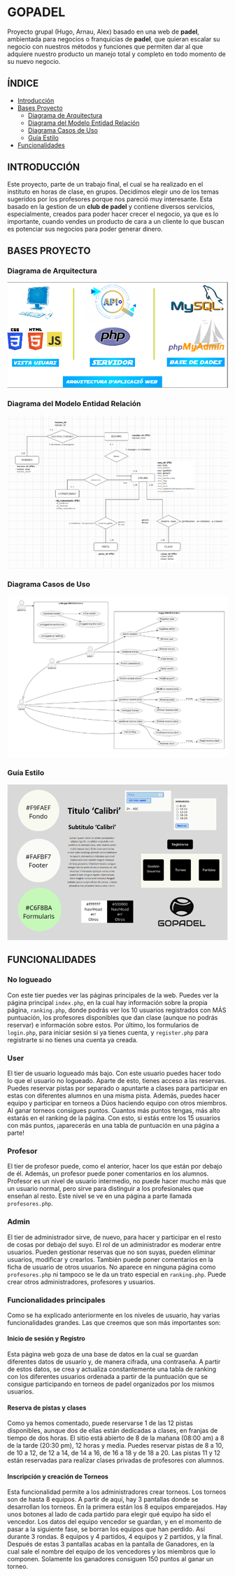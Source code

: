 # GOPADEL
Proyecto grupal (Hugo, Arnau, Alex) basado en una web de **padel**, ambientada para negocios o franquicias de **padel**, que quieran escalar su negocio con nuestros métodos y funciones que permiten dar al que adquiere nuestro producto un manejo total y completo en todo momento de su nuevo negocio.

## ÍNDICE
* [Introducción](#introducción)
* [Bases Proyecto](#bases-proyecto)
  * [Diagrama de Arquitectura](#diagrama-de-arquitectura)
  * [Diagrama del Modelo Entidad Relación](#diagrama-del-modelo-entidad-relación)
  * [Diagrama Casos de Uso](#diagrama-casos-de-uso)
  * [Guía Estilo](#guía-estilo)
* [Funcionalidades](#funcionalidades)

## INTRODUCCIÓN
Este proyecto, parte de un trabajo final, el cual se ha realizado en el instituto en horas de clase, en grupos. Decidimos elegir uno de los temas sugeridos por los profesores porque nos pareció muy interesante.
Esta basado en la gestion de un **club de padel** y contiene diversos servicios, especialmente, creados para poder hacer crecer el negocio, ya que es lo importante, cuando vendes un producto de cara a un cliente
lo que buscan es potenciar sus negocios para poder generar dinero.


## BASES PROYECTO

### Diagrama de Arquitectura
![arquitectura](imagesREADME/arquitectura.png)

### Diagrama del Modelo Entidad Relación
![entidadRelación](imagesREADME/entidadRelacion.png)

### Diagrama Casos de Uso
![casosUso](imagesREADME/casosUso.png)

### Guía Estilo
![guíaEstilo](imagesREADME/estilo.png)


## FUNCIONALIDADES
### No logueado
Con este tier puedes ver las páginas principales de la web. Puedes ver la página principal `index.php`, en la cual hay información sobre la propia página, `ranking.php`, donde podrás ver los 10 usuarios registrados con MÁS puntuación, los profesores disponibles que dan clase (aunque no podrás reservar) e información sobre estos. Por último, los formularios de `login.php`, para iniciar sesión si ya tienes cuenta, y `register.php` para registrarte si no tienes una cuenta ya creada.

### User
El tier de usuario logueado más bajo. Con este usuario puedes hacer todo lo que el usuario no logueado. Aparte de esto, tienes acceso a las reservas. Puedes reservar pistas por separado o apuntarte a clases para participar en estas con diferentes alumnos en una misma pista. Además, puedes hacer equipo y participar en torneos a Dúos haciendo equipo con otros miembros. Al ganar torneos consigues puntos. Cuantos más puntos tengas, más alto estarás en el ranking de la página. Con esto, si estás entre los 15 usuarios con más puntos, ¡aparecerás en una tabla de puntuación en una página a parte!

### Profesor
El tier de profesor puede, como el anterior, hacer los que están por debajo de él. Además, un profesor puede poner comentarios en los alumnos. Profesor es un nivel de usuario intermedio, no puede hacer mucho más que un usuario normal, pero sirve para distinguir a los profesionales que enseñan al resto. Este nivel se ve en una página a parte llamada `profesores.php`.

### Admin
El tier de administrador sirve, de nuevo, para hacer y participar en el resto de cosas por debajo del suyo. El rol de un administrador es moderar entre usuarios. Pueden gestionar reservas que no son suyas, pueden eliminar usuarios, modificar y crearlos. También puede poner comentarios en la ficha de usuario de otros usuarios. No aparece en ninguna página como `profesores.php` ni tampoco se le da un trato especial en `ranking.php`. Puede crear otros administradores, profesores y usuarios.

### Funcionalidades principales
Como se ha explicado anteriormente en los niveles de usuario, hay varias funcionalidades grandes. Las que creemos que son más importantes son:

#### Inicio de sesión y Registro
Esta página web goza de una base de datos en la cual se guardan diferentes datos de usuario y, de manera cifrada, una contraseña. A partir de estos datos, se crea y actualiza constantemente una tabla de ranking con los diferentes usuarios ordenada a partir de la puntuación que se consigue participando en torneos de padel organizados por los mismos usuarios.

#### Reserva de pistas y clases
Como ya hemos comentado, puede reservarse 1 de las 12 pistas disponibles, aunque dos de ellas están dedicadas a clases, en franjas de tiempo de dos horas. El sitio está abierto de 8 de la mañana (08:00 am) a 8 de la tarde (20:30 pm), 12 horas y media. Puedes reservar pistas de 8 a 10, de 10 a 12, de 12 a 14, de 14 a 16, de 16 a 18 y de 18 a 20. Las pistas 11 y 12 están reservadas para realizar clases privadas de profesores con alumnos.

#### Inscripción y creación de Torneos
Esta funcionalidad permite a los administradores crear torneos. Los torneos son de hasta 8 equipos. A partir de aquí, hay 3 pantallas donde se desarrollan los torneos. En la primera están los 8 equipos emparejados. Hay unos botones al lado de cada partido para elegir qué equipo ha sido el vencedor. Los datos del equipo vencedor se guardan, y en el momento de pasar a la siguiente fase, se borran los equipos que han perdido. Así durante 3 rondas. 8 equipos y 4 partidos, 4 equipos y 2 partidos, y la final. Después de estas 3 pantallas acabas en la pantalla de Ganadores, en la cual sale el nombre del equipo de los vencedores y los miembros que lo componen. Solamente los ganadores consiguen 150 puntos al ganar un torneo.
